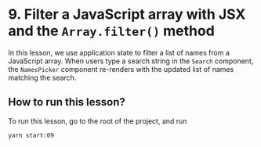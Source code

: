 # 9. Filter a JavaScript array with JSX and the `Array.filter()` method

In this lesson, we use application state to filter a list of names from a JavaScript array. When users type a search string in the `Search` component, the `NamesPicker` component re-renders with the updated list of names matching the search.

## How to run this lesson?

To run this lesson, go to the root of the project, and run

`yarn start:09`

